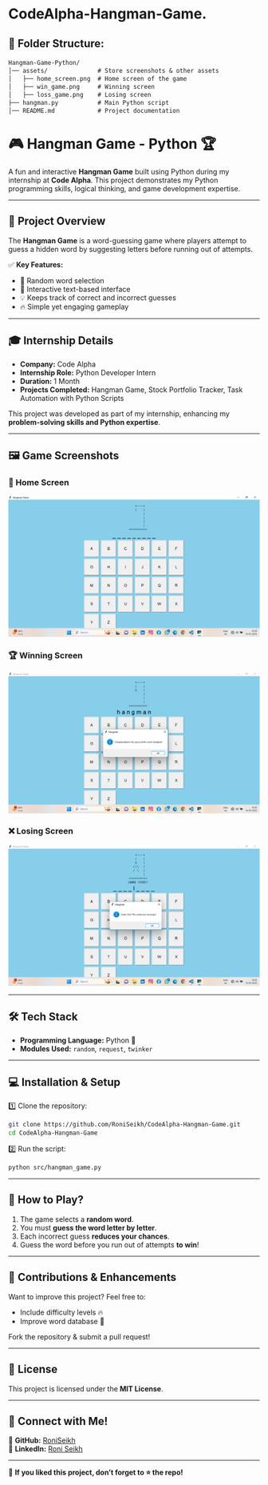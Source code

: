 # CodeAlpha-Hangman-Game. 

## **📂 Folder Structure:**
```
Hangman-Game-Python/
│── assets/              # Store screenshots & other assets  
│   ├── home_screen.png  # Home screen of the game  
│   ├── win_game.png     # Winning screen  
│   ├── loss_game.png    # Losing screen   
├── hangman.py           # Main Python script  
│── README.md            # Project documentation    
```

# 🎮 Hangman Game - Python 🏆  

A fun and interactive **Hangman Game** built using Python during my internship at **Code Alpha**. This project demonstrates my Python programming skills, logical thinking, and game development expertise.  

---

## 🚀 Project Overview  
The **Hangman Game** is a word-guessing game where players attempt to guess a hidden word by suggesting letters before running out of attempts.  

✅ **Key Features:**  
- 🎲 Random word selection  
- 🎨 Interactive text-based interface  
- 💡 Keeps track of correct and incorrect guesses  
- 🔥 Simple yet engaging gameplay  

---

## 🎓 **Internship Details**  
- **Company:** Code Alpha  
- **Internship Role:** Python Developer Intern  
- **Duration:** 1 Month  
- **Projects Completed:** Hangman Game, Stock Portfolio Tracker, Task Automation with Python Scripts  

This project was developed as part of my internship, enhancing my **problem-solving skills and Python expertise**.  

---

## 🖼️ **Game Screenshots**  
### 📌 Home Screen  
![Home Screen](https://github.com/Roni-Seikh/CodeAlpha-Hangman-Game/blob/main/Assets/Home%20Page.png)  

### 🏆 Winning Screen  
![Winning Screen](https://github.com/Roni-Seikh/CodeAlpha-Hangman-Game/blob/main/Assets/Game%20Win.png)  

### ❌ Losing Screen  
![Losing Screen](https://github.com/Roni-Seikh/CodeAlpha-Hangman-Game/blob/main/Assets/Game%20Loss.png)    

---

## 🛠️ **Tech Stack**  
- **Programming Language:** Python 🐍  
- **Modules Used:** `random`, `request`, `twinker`

---

## 💻 **Installation & Setup**  
1️⃣ Clone the repository:  
   ```bash
   git clone https://github.com/RoniSeikh/CodeAlpha-Hangman-Game.git
   cd CodeAlpha-Hangman-Game
   ```  
2️⃣ Run the script:  
   ```bash
   python src/hangman_game.py
   ```  

---

## 🎯 **How to Play?**  
1. The game selects a **random word**.  
2. You must **guess the word letter by letter**.  
3. Each incorrect guess **reduces your chances**.  
4. Guess the word before you run out of attempts **to win**!  

---

## 🚀 **Contributions & Enhancements**  
Want to improve this project? Feel free to:   
- Include difficulty levels 🔥  
- Improve word database 📜  

Fork the repository & submit a pull request!  

---

## 📜 **License**  
This project is licensed under the **MIT License**.  

---

## 🔗 **Connect with Me!**  
🔹 **GitHub:** [RoniSeikh](https://github.com/RoniSeikh)  
🔹 **LinkedIn:** [Roni Seikh](https://in.linkedin.com/in/roniseikh)  

---

📌 **If you liked this project, don’t forget to ⭐ the repo!**  
